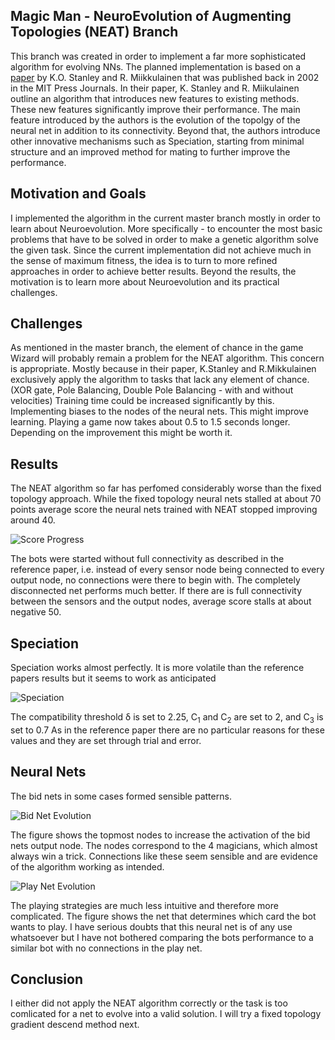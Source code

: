 ## Magic Man - NeuroEvolution of Augmenting Topologies (NEAT) Branch


This branch was created in order to implement a far more sophisticated algorithm for evolving NNs.
The planned implementation is based on a [paper](https://www.mitpressjournals.org/doi/abs/10.1162/106365602320169811 "Stanley K., Miikkulainen R. (2002)") by K.O. Stanley and R. Miikkulainen that was published back in 2002 in the MIT Press Journals.
In their paper, K. Stanley and R. Miikulainen outline an algorithm that introduces new features to existing methods.
These new features significantly improve their performance.
The main feature introduced by the authors is the evolution of the topolgy of the neural net in addition to its connectivity.
Beyond that, the authors introduce other innovative mechanisms such as Speciation, starting from minimal structure and an improved method for mating to further improve the performance.

## Motivation and Goals
I implemented the algorithm in the current master branch mostly in order to learn about Neuroevolution.
More specifically - to encounter the most basic problems that have to be solved in order to make a genetic algorithm solve the given task.
Since the current implementation did not achieve much in the sense of maximum fitness, the idea is to turn to more refined approaches in order to achieve better results.
Beyond the results, the motivation is to learn more about Neuroevolution and its practical challenges.

## Challenges
As mentioned in the master branch, the element of chance in the game Wizard will probably remain a problem for the NEAT algorithm.
This concern is appropriate. Mostly because in their paper, K.Stanley and R.Mikkulainen exclusively apply the algorithm to tasks that lack any element of chance.
(XOR gate, Pole Balancing, Double Pole Balancing - with and without velocities)
Training time could be increased significantly by this.
Implementing biases to the nodes of the neural nets. This might improve learning.
Playing a game now takes about 0.5 to 1.5 seconds longer. Depending on the improvement this might be worth it.

## Results

The NEAT algorithm so far has perfomed considerably worse than the fixed topology approach.
While the fixed topology neural nets stalled at about 70 points average score the neural nets trained with NEAT stopped improving around 40.

![Score Progress](https://user-images.githubusercontent.com/64082072/97228737-a34be680-17d7-11eb-8fac-f51bf3077475.png)

The bots were started without full connectivity as described in the reference paper, i.e. instead of every sensor node being connected to every output node, no connections were there to begin with.
The completely disconnected net performs much better.
If there are is full connectivity between the sensors and the output nodes, average score stalls at about negative 50.

## Speciation 

Speciation works almost perfectly. It is more volatile than the reference papers results but it seems to work as anticipated

![Speciation](https://user-images.githubusercontent.com/64082072/94849529-d774f700-0425-11eb-819e-e07a556ac6bf.png)

The compatibility threshold δ is set to 2.25, C<sub>1</sub> and C<sub>2</sub> are set to 2, and C<sub>3</sub> is set to 0.7
As in the reference paper there are no particular reasons for these values and they are set through trial and error.

## Neural Nets

The bid nets in some cases formed sensible patterns.

![Bid Net Evolution](https://user-images.githubusercontent.com/64082072/97228712-99c27e80-17d7-11eb-8079-c31d19b4f166.png)

The figure shows the topmost nodes to increase the activation of the bid nets output node.
The nodes correspond to the 4 magicians, which almost always win a trick.
Connections like these seem sensible and are evidence of the algorithm working as intended.

![Play Net Evolution](https://user-images.githubusercontent.com/64082072/97228720-9d560580-17d7-11eb-8d82-053d943f63e8.png)

The playing strategies are much less intuitive and therefore more complicated.
The figure shows the net that determines which card the bot wants to play.
I have serious doubts that this neural net is of any use whatsoever but I have not bothered comparing the bots performance to a similar bot with no connections in the play net.

## Conclusion

I either did not apply the NEAT algorithm correctly or the task is too comlicated for a net to evolve into a valid solution.
I will try a fixed topology gradient descend method next.
